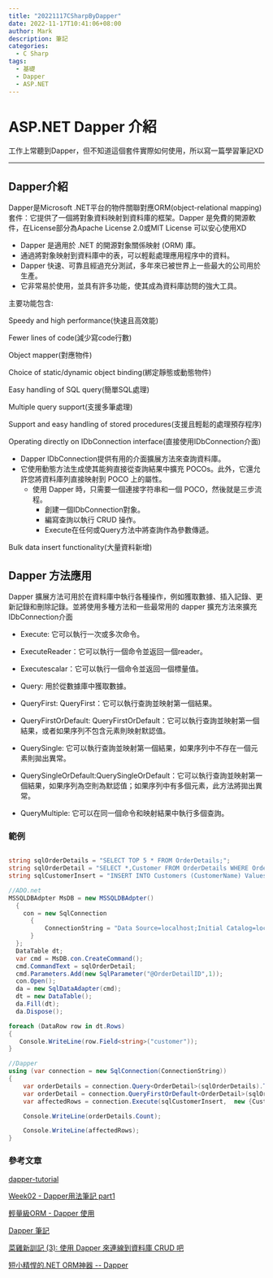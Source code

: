 ```yaml
---
title: "20221117CSharpByDapper"
date: 2022-11-17T10:41:06+08:00
author: Mark
description: 筆記
categories:
  - C Sharp 
tags:
  - 基礎
  - Dapper 
  - ASP.NET
---
```


# ASP.NET Dapper 介紹

工作上常聽到Dapper，但不知道這個套件實際如何使用，所以寫一篇學習筆記XD

---

## Dapper介紹

Dapper是Microsoft .NET平台的物件關聯對應ORM(object-relational mapping)套件：它提供了一個將對象資料映射到資料庫的框架。Dapper 是免費的開源軟件，在License部分為Apache License 2.0或MIT License 可以安心使用XD

- Dapper 是適用於 .NET 的開源對象關係映射 (ORM) 庫。
- 通過將對象映射到資料庫中的表，可以輕鬆處理應用程序中的資料。
- Dapper 快速、可靠且經過充分測試，多年來已被世界上一些最大的公司用於生產。
- 它非常易於使用，並具有許多功能，使其成為資料庫訪問的強大工具。

主要功能包含:

Speedy and high performance(快速且高效能)

Fewer lines of code(減少寫code行數)

Object mapper(對應物件)

Choice of static/dynamic object binding(綁定靜態或動態物件)

Easy handling of SQL query(簡單SQL處理)

Multiple query support(支援多筆處理)

Support and easy handling of stored procedures(支援且輕鬆的處理預存程序)

Operating directly on IDbConnection interface(直接使用IDbConnection介面)
- Dapper IDbConnection提供有用的介面擴展方法來查詢資料庫。
- 它使用動態方法生成使其能夠直接從查詢結果中擴充 POCOs。此外，它還允許您將資料庫列直接映射到 POCO 上的屬性。
  - 使用 Dapper 時，只需要一個連接字符串和一個 POCO，然後就是三步流程。
    - 創建一個IDbConnection對象。
    - 編寫查詢以執行 CRUD 操作。
    - Execute在任何或Query方法中將查詢作為參數傳遞。
  
Bulk data insert functionality(大量資料新增)

## Dapper 方法應用

Dapper 擴展方法可用於在資料庫中執行各種操作，例如獲取數據、插入記錄、更新記錄和刪除記錄。並將使用多種方法和一些最常用的 dapper 擴充方法來擴充IDbConnection介面 

- Execute: 它可以執行一次或多次命令。

- ExecuteReader：它可以執行一個命令並返回一個reader。

- Executescalar：它可以執行一個命令並返回一個標量值。

- Query: 用於從數據庫中獲取數據。
  
- QueryFirst: QueryFirst：它可以執行查詢並映射第一個結果。
  
- QueryFirstOrDefault: QueryFirstOrDefault：它可以執行查詢並映射第一個結果，或者如果序列不包含元素則映射默認值。
  
- QuerySingle: 它可以執行查詢並映射第一個結果，如果序列中不存在一個元素則拋出異常。
  
- QuerySingleOrDefault:QuerySingleOrDefault：它可以執行查詢並映射第一個結果，如果序列為空則為默認值；如果序列中有多個元素，此方法將拋出異常。
  
- QueryMultiple: 它可以在同一個命令和映射結果中執行多個查詢。

### 範例

``` C#

string sqlOrderDetails = "SELECT TOP 5 * FROM OrderDetails;";
string sqlOrderDetail = "SELECT *,Customer FROM OrderDetails WHERE OrderDetailID = @OrderDetailID;";
string sqlCustomerInsert = "INSERT INTO Customers (CustomerName) Values (@CustomerName);";

//ADO.net
MSSQLDBAdpter MsDB = new MSSQLDBAdpter()
  {
    con = new SqlConnection
      {
          ConnectionString = "Data Source=localhost;Initial Catalog=localhostDb;Persist Security Info=True;User ID=localhostAdmin;Password=localhostPassword"
      }
  };
  DataTable dt;
  var cmd = MsDB.con.CreateCommand();
  cmd.CommandText = sqlOrderDetail;
  cmd.Parameters.Add(new SqlParameter("@OrderDetailID",1));
  con.Open();
  da = new SqlDataAdapter(cmd);
  dt = new DataTable();
  da.Fill(dt);
  da.Dispose();

foreach (DataRow row in dt.Rows)
{
   Console.WriteLine(row.Field<string>("customer"));
}

//Dapper
using (var connection = new SqlConnection(ConnectionString))
{
    var orderDetails = connection.Query<OrderDetail>(sqlOrderDetails).ToList();
    var orderDetail = connection.QueryFirstOrDefault<OrderDetail>(sqlOrderDetail, new {OrderDetailID = 1});
    var affectedRows = connection.Execute(sqlCustomerInsert,  new {CustomerName = "Mark"});

    Console.WriteLine(orderDetails.Count);

    Console.WriteLine(affectedRows);
}

```


### 參考文章

[dapper-tutorial](https://dapper-tutorial.net/)

[Week02 - Dapper用法筆記 part1](https://ithelp.ithome.com.tw/articles/10229915)

[輕量級ORM - Dapper 使用](https://dotblogs.com.tw/OldNick/2018/01/15/Dapper)

[Dapper 筆記](https://blog.poychang.net/note-dapper/)

[菜雞新訓記 (3): 使用 Dapper 來連線到資料庫 CRUD 吧](https://igouist.github.io/post/2021/05/newbie-3-dapper/)

[短小精悍的.NET ORM神器 -- Dapper](https://blog.darkthread.net/blog/dapper/)
